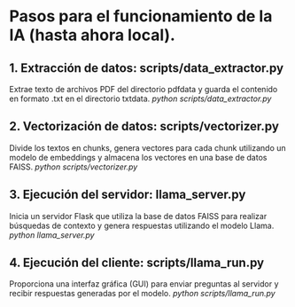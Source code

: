 # Pasos para el funcionamiento de la IA (hasta ahora local).

## 1. Extracción de datos: scripts/data_extractor.py
Extrae texto de archivos PDF del directorio pdfdata y guarda el contenido en formato .txt en el directorio txtdata.
_python scripts/data_extractor.py_
<br>
## 2. Vectorización de datos: scripts/vectorizer.py
Divide los textos en chunks, genera vectores para cada chunk utilizando un modelo de embeddings y almacena los vectores en una base de datos FAISS.
_python scripts/vectorizer.py_
<br>
## 3. Ejecución del servidor: llama_server.py
Inicia un servidor Flask que utiliza la base de datos FAISS para realizar búsquedas de contexto y genera respuestas utilizando el modelo Llama.
_python llama_server.py_
<br>
## 4. Ejecución del cliente: scripts/llama_run.py
Proporciona una interfaz gráfica (GUI) para enviar preguntas al servidor y recibir respuestas generadas por el modelo.
_python scripts/llama_run.py_